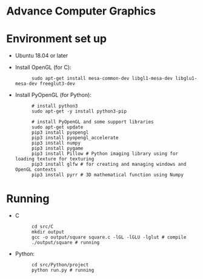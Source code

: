 # Advance Computer Graphics

# Environment set up
- Ubuntu 18.04 or later
- Install OpenGL (for C):

            sudo apt-get install mesa-common-dev libgl1-mesa-dev libglu1-mesa-dev freeglut3-dev
            
- Install PyOpenGL (for Python):

            # install python3
            sudo apt-get -y install python3-pip
            
            # install PyOpenGL and some support libraries
            sudo apt-get update
            pip3 install pyopengl
            pip3 install pyopengl_accelerate
            pip3 install numpy
            pip3 install pygame
            pip3 install Pillow # Python imaging library using for loading texture for texturing
            pip3 install glfw # for creating and managing windows and OpenGL contexts
            pip3 install pyrr # 3D mathematical function using Numpy

# Running
- C

            cd src/C
            mkdir output
            gcc -o output/square square.c -lGL -lGLU -lglut # compile
            ./output/square # running

- Python:

            cd src/Python/project
            python run.py # running